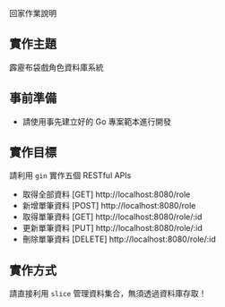 回家作業說明

## 實作主題

霹靂布袋戲角色資料庫系統

## 事前準備

- 請使用事先建立好的 Go 專案範本進行開發

## 實作目標

請利用 `gin` 實作五個 RESTful APIs

- 取得全部資料 [GET] http://localhost:8080/role
- 新增單筆資料 [POST] http://localhost:8080/role
- 取得單筆資料 [GET] http://localhost:8080/role/:id
- 更新單筆資料 [PUT] http://localhost:8080/role/:id
- 刪除單筆資料 [DELETE] http://localhost:8080/role/:id

## 實作方式

請直接利用 `slice` 管理資料集合，無須透過資料庫存取！

